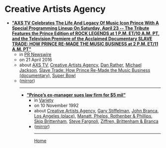 # Creative Artists Agency

 - [**"AXS TV Celebrates The Life And Legacy Of Music Icon Prince With A Special Programming Lineup On Saturday, April 23 -- The Tribute Features the Prince Edition of ROCK LEGENDS at 1 P.M. ET/10 A.M. PT, and the Television Premiere of the Acclaimed Documentary SLAVE TRADE: HOW PRINCE RE-MADE THE MUSIC BUSINESS at 2 P.M. ET/11 A.M. PT"**](https://www.prnewswire.com/news-releases/axs-tv-celebrates-the-life-and-legacy-of-music-icon-prince-with-a-special-programming-lineup-on-saturday-april-23-300255801.html)<ul><li>in [PR Newswire](https://www.prnewswire.com/)</li><li>on 21 April 2016</li><li>about [AXS TV](../../topics/axs-tv/index.md), [Creative Artists Agency](../../topics/creative-artists-agency/index.md), [Dan Rather](../../topics/dan-rather/index.md), [Michael Jackson](../../topics/michael-jackson/index.md), [Slave Trade: How Prince Re-Made the Music Business (documentary)](../../topics/documentary/slave-trade-how-prince-re-made-the-music-business/index.md), [Super Bowl](../../topics/super-bowl/index.md)</li><li>([mirror](https://web.archive.org/web/*/https://www.prnewswire.com/news-releases/axs-tv-celebrates-the-life-and-legacy-of-music-icon-prince-with-a-special-programming-lineup-on-saturday-april-23-300255801.html))</li><ul>

----

 - [**"Prince’s ex-manager sues law firm for $5 mil"**](https://variety.com/1992/biz/news/prince-s-ex-manager-sues-law-firm-for-5-mil-100482/)<ul><li>in [Variety](https://variety.com/)</li><li>on 10 November 1992</li><li>about [Creative Artists Agency](../../topics/creative-artists-agency/index.md), [Gary Stiffelman](../../topics/gary-stiffelman/index.md), [John Branca](../../topics/john-branca/index.md), [Los Angeles (place)](../../topics/place/los-angeles/index.md), [Manatt, Phelps, Rothenber & Phillips](../../topics/manatt-phelps-rothenber-phillips/index.md), [Skip Brittenham](../../topics/skip-brittenham/index.md), [Steve Fargnoli](../../topics/steve-fargnoli/index.md), [Ziffren, Brittenham & Branca](../../topics/ziffren-brittenham-branca/index.md)</li><li>([mirror](https://web.archive.org/web/*/https://variety.com/1992/biz/news/prince-s-ex-manager-sues-law-firm-for-5-mil-100482/))</li><ul>

----

[Home](../index.md)
